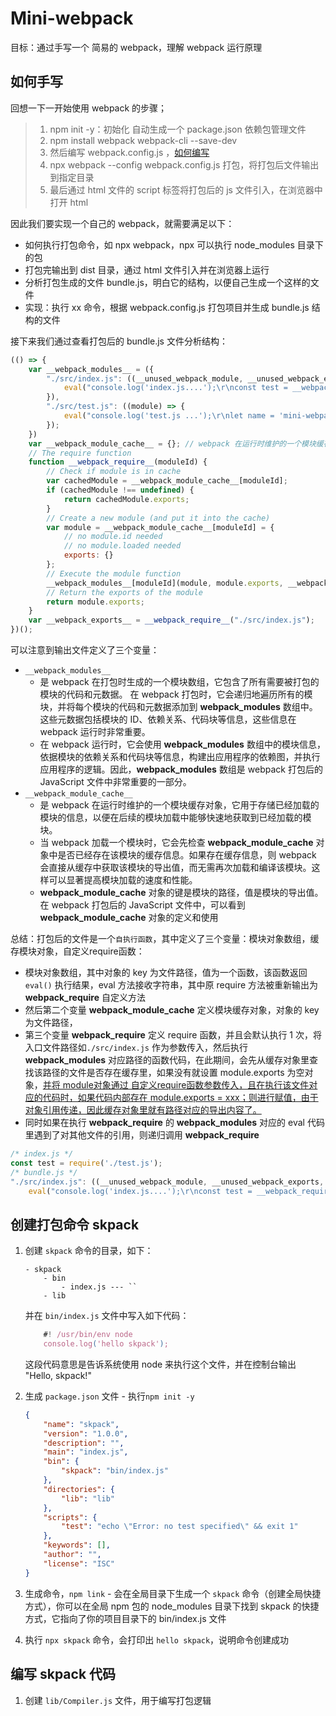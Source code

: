 # Mini-webpack

目标：通过手写一个 简易的 webpack，理解 webpack 运行原理

## 如何手写

回想一下一开始使用 webpack 的步骤；

> 1. npm init -y：初始化 自动生成一个 package.json 依赖包管理文件
> 2. npm install webpack webpack-cli --save-dev
> 3. 然后编写 webpack.config.js ，[如何编写](https://webpack.docschina.org/guides/getting-started/#npm-scripts)
> 4. npx webpack --config webpack.config.js 打包，将打包后文件输出到指定目录
> 5. 最后通过 html 文件的 script 标签将打包后的 js 文件引入，在浏览器中打开 html

因此我们要实现一个自己的 webpack，就需要满足以下：

-   如何执行打包命令，如 npx webpack，npx 可以执行 node_modules 目录下的包
-   打包完输出到 dist 目录，通过 html 文件引入并在浏览器上运行
-   分析打包生成的文件 bundle.js，明白它的结构，以便自己生成一个这样的文件
-   实现：执行 xx 命令，根据 webpack.config.js 打包项目并生成 bundle.js 结构的文件

接下来我们通过查看打包后的 bundle.js 文件分析结构：

```js
(() => {
    var __webpack_modules__ = ({
        "./src/index.js": ((__unused_webpack_module, __unused_webpack_exports, __webpack_require__) => {
            eval("console.log('index.js....');\r\nconst test = __webpack_require__(/*! ./test */ \"./src/test.js\");\r\nconsole.log('自定义打包工具：' + test);\r\n\r\n\n\n//# sourceURL=webpack://01-easy/./src/index.js?");
        }),
        "./src/test.js": ((module) => {
            eval("console.log('test.js ...');\r\nlet name = 'mini-webpack'\r\nmodule.exports = name;\n\n//# sourceURL=webpack://01-easy/./src/test.js?");
        });
    })
    var __webpack_module_cache__ = {}; // webpack 在运行时维护的一个模块缓存对象，它用于存储已经加载的模块的信息，以便在后续的模块加载中能够快速地获取到已经加载的模块
	// The require function
	function __webpack_require__(moduleId) {
		// Check if module is in cache
		var cachedModule = __webpack_module_cache__[moduleId];
		if (cachedModule !== undefined) {
			return cachedModule.exports;
		}
		// Create a new module (and put it into the cache)
		var module = __webpack_module_cache__[moduleId] = {
			// no module.id needed
			// no module.loaded needed
			exports: {}
		};
		// Execute the module function
		__webpack_modules__[moduleId](module, module.exports, __webpack_require__);
		// Return the exports of the module
		return module.exports;
	}
	var __webpack_exports__ = __webpack_require__("./src/index.js");
})();
```
可以注意到输出文件定义了三个变量：
- `__webpack_modules__`
    - 是 webpack 在打包时生成的一个模块数组，它包含了所有需要被打包的模块的代码和元数据。
在 webpack 打包时，它会递归地遍历所有的模块，并将每个模块的代码和元数据添加到 __webpack_modules__ 数组中。这些元数据包括模块的 ID、依赖关系、代码块等信息，这些信息在 webpack 运行时非常重要。
    - 在 webpack 运行时，它会使用 __webpack_modules__ 数组中的模块信息，依据模块的依赖关系和代码块等信息，构建出应用程序的依赖图，并执行应用程序的逻辑。因此，__webpack_modules__ 数组是 webpack 打包后的 JavaScript 文件中非常重要的一部分。
- `__webpack_module_cache__`
    - 是 webpack 在运行时维护的一个模块缓存对象，它用于存储已经加载的模块的信息，以便在后续的模块加载中能够快速地获取到已经加载的模块。
    - 当 webpack 加载一个模块时，它会先检查 __webpack_module_cache__ 对象中是否已经存在该模块的缓存信息。如果存在缓存信息，则 webpack 会直接从缓存中获取该模块的导出值，而无需再次加载和编译该模块。这样可以显著提高模块加载的速度和性能。
    - __webpack_module_cache__ 对象的键是模块的路径，值是模块的导出值。在 webpack 打包后的 JavaScript 文件中，可以看到 __webpack_module_cache__ 对象的定义和使用

总结：打包后的文件是一个`自执行函数`，其中定义了三个变量：模块对象数组，缓存模块对象，自定义require函数：
- 模块对象数组，其中对象的 key 为文件路径，值为一个函数，该函数返回 `eval()` 执行结果，eval 方法接收字符串，其中原 require 方法被重新输出为 __webpack_require__ 自定义方法
- 然后第二个变量 __webpack_module_cache__ 定义模块缓存对象，对象的 key 为文件路径，
- 第三个变量 __webpack_require__ 定义 require 函数，并且会默认执行 1 次，将入口文件路径如`./src/index.js` 作为参数传入，然后执行 __webpack_modules__ 对应路径的函数代码，在此期间，会先从缓存对象里查找该路径的文件是否存在缓存里，如果没有就设置 module.exports 为空对象，<u>并将 module对象通过 自定义require函数参数传入，且在执行该文件对应的代码时，如果代码内部存在 module.exports = xxx；则进行赋值，由于对象引用传递，因此缓存对象里就有路径对应的导出内容了。</u>
- 同时如果在执行 __webpack_require__ 的 __webpack_modules__ 对应的 eval 代码里遇到了对其他文件的引用，则递归调用 __webpack_require__
```js
/* index.js */
const test = require('./test.js');
/* bundle.js */
"./src/index.js": ((__unused_webpack_module, __unused_webpack_exports, __webpack_require__) => {
    eval("console.log('index.js....');\r\nconst test = __webpack_require__(/*! ./test */ \"./src/test.js\");\r\nconsole.log('自定义打包工具：' + test);\r\n\r\n\n\n//# sourceURL=webpack://01-easy/./src/index.js?");
```

## 创建打包命令 skpack
1. 创建 `skpack` 命令的目录，如下：
    ```
    - skpack
        - bin
            - index.js --- ``
        - lib
    ```
    并在 `bin/index.js` 文件中写入如下代码：
    ```js
        #! /usr/bin/env node
        console.log('hello skpack');
    ```
    这段代码意思是告诉系统使用 node 来执行这个文件，并在控制台输出 "Hello, skpack!"

2. 生成 `package.json` 文件 - 执行`npm init -y`
    ```json
    {
        "name": "skpack",
        "version": "1.0.0",
        "description": "",
        "main": "index.js",
        "bin": {
            "skpack": "bin/index.js"
        },
        "directories": {
            "lib": "lib"
        },
        "scripts": {
            "test": "echo \"Error: no test specified\" && exit 1"
        },
        "keywords": [],
        "author": "",
        "license": "ISC"
    }
    ```
3. 生成命令，`npm link` - 会在全局目录下生成一个 `skpack` 命令（创建全局快捷方式），你可以在全局 npm 包的 node_modules 目录下找到 skpack 的快捷方式，它指向了你的项目目录下的 bin/index.js 文件
4. 执行 `npx skpack` 命令，会打印出 `hello skpack`，说明命令创建成功

## 编写 skpack 代码
1. 创建 `lib/Compiler.js` 文件，用于编写打包逻辑

